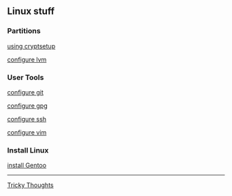 
<h2> Linux stuff</h2>

<h3> Partitions </h3>

[using cryptsetup](./linux/cryptsetup.md)

[configure lvm](./linux/lvm.md)

<h3> User Tools </h3>

[configure git](./linux/git.md)

[configure gpg](./linux/gpg.md)

[configure ssh](./linux/ssh.md)

[configure vim](./linux/vim.md)

<h3> Install Linux </h3>

[install Gentoo](./distros/gentoo.md)

---

[Tricky Thoughts](./github/thoughts.md)

